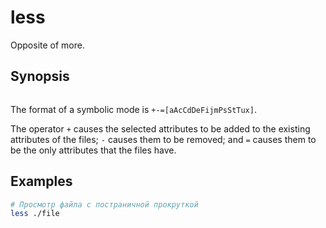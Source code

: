 # less
Opposite of more.


## Synopsis
```console

```
The format of a symbolic mode is `+‐=[aAcCdDeFijmPsStTux]`.

The operator `+` causes the selected attributes to be added to the existing attributes of the files; `‐` causes them to be removed; and `=` causes them to be the only attributes that the files have.


## Examples
```bash
# Просмотр файла с постраничной прокруткой
less ./file
```
